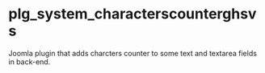 # plg_system_characterscounterghsvs
Joomla plugin that adds charcters counter to some text and textarea fields in back-end.
